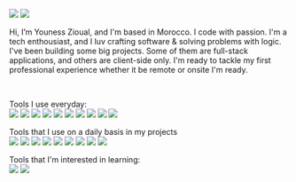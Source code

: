
<p>
  <img src="https://github-readme-stats.vercel.app/api?username=uness7&show_icons=true&hide_border=false&line_height=20&title_color=2d5ded&show_owner=true"/>
  <img src="https://github-readme-stats.vercel.app/api/top-langs/?username=uness7&layout=compact" />
</p>
<p>  
  Hi, I’m Youness Zioual, and I'm based in Morocco. I code with passion. I'm a tech enthousiast, and I luv crafting software & solving problems with logic. I've been building some big projects. Some of them are full-stack applications, and others are client-side only. I'm ready to tackle my first professional experience whether it be remote or onsite I'm ready. 
</p>
<br />
<p>
  Tools I use everyday: 
  <br>
  <img src="https://img.shields.io/static/v1?label=&message=PHP&color=777BB4&logo=php&logoColor=white&style=flat-square">
  <img src="https://img.shields.io/static/v1?label=&message=Symfony&color=000&logo=Symfony&logoColor=white&style=flat-square">
  <img src="https://img.shields.io/static/v1?label=&message=Docker&color=2496ED&logo=Docker&logoColor=white&style=flat-square">
  <img src="https://img.shields.io/static/v1?label=&message=MySQL&color=4169E1&logo=MySQL&logoColor=white&style=flat-square">
  <img src="https://img.shields.io/static/v1?label=&message=Git&color=F05032&logo=Git&logoColor=white&style=flat-square">
<img src="https://img.shields.io/static/v1?label=&message=Ubuntu&color=E95420&logo=Ubuntu&logoColor=white&style=flat-square">
<img src="https://img.shields.io/static/v1?label=&message=PHPStorm&color=000&logo=PhpStorm&logoColor=white&style=flat-square">
<img src="https://img.shields.io/static/v1?label=&message=Vim/Spacevim&color=019733&logo=Vim&logoColor=white&style=flat-square">
<img src="https://img.shields.io/static/v1?label=&message=Composer&color=885630&logo=Composer&logoColor=white&style=flat-square">
<img src="https://img.shields.io/static/v1?label=&message=Postman&color=FF6C37&logo=Postman&logoColor=white&style=flat-square">

Tools that I use on a daily basis in my projects 
  <br>
<img src="https://img.shields.io/static/v1?label=&message=Typescript&color=2F74C0&logo=Typescript&logoColor=white&style=flat-square">
<img src="https://img.shields.io/static/v1?label=&message=GitHub Actions&color=2088FF&logo=GitHub%20Actions&logoColor=white&style=flat-square">
<img src="https://img.shields.io/static/v1?label=&message=Bash&color=4EAA25&logo=GNU%20Bash&logoColor=white&style=flat-square">
<img src="https://img.shields.io/static/v1?label=&message=Vite%20JS&color=646CFF&logo=Vite&logoColor=white&style=flat-square">
<img src="https://img.shields.io/static/v1?label=&message=Sass&color=CC6699&logo=Sass&logoColor=white&style=flat-square">
<img src="https://img.shields.io/static/v1?label=&message=Bootstrap&color=7952B3&logo=Bootstrap&logoColor=white&style=flat-square">
<img src="https://img.shields.io/static/v1?label=&message=React&color=0088CC&logo=React&logoColor=white&style=flat-square">
<img src="https://img.shields.io/static/v1?label=&message=GraphQL&color=E10098&logo=GraphQL&style=flat-square">
<img src="https://img.shields.io/static/v1?label=&message=Postgresql&color=4169E1&logo=PostgreSQL&logoColor=white&style=flat-square">

Tools that I'm interested in learning:   
<img src="https://img.shields.io/static/v1?label=&message=AWS&color=232F3E&logo=Amazon%20AWS&logoColor=white&style=flat-square">
<img src="https://img.shields.io/static/v1?label=&message=Kubernetes&color=326CE5&logo=Kubernetes&logoColor=white&style=flat-square">

</p>




